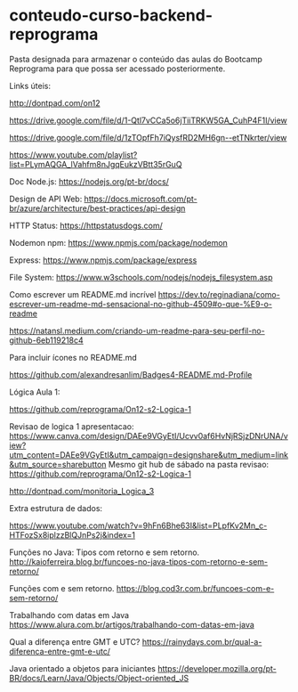 # conteudo-curso-backend-reprograma
Pasta designada para armazenar o conteúdo das aulas do Bootcamp Reprograma para que possa ser acessado posteriormente.

Links úteis:

http://dontpad.com/on12

https://drive.google.com/file/d/1-Qtl7vCCa5o6jTiiTRKW5GA_CuhP4F1I/view

https://drive.google.com/file/d/1zTOpfFh7iQysfRD2MH6gn--etTNkrter/view

https://www.youtube.com/playlist?list=PLymAQGA_lVahfm8nJgqEukzVBtt35rGuQ

Doc Node.js: https://nodejs.org/pt-br/docs/

Design de API Web: https://docs.microsoft.com/pt-br/azure/architecture/best-practices/api-design

HTTP Status: https://httpstatusdogs.com/

Nodemon npm: https://www.npmjs.com/package/nodemon

Express: https://www.npmjs.com/package/express 

File System: https://www.w3schools.com/nodejs/nodejs_filesystem.asp

Como escrever um README.md incrível
https://dev.to/reginadiana/como-escrever-um-readme-md-sensacional-no-github-4509#o-que-%E9-o-readme

https://natansl.medium.com/criando-um-readme-para-seu-perfil-no-github-6eb119218c4

Para incluir ícones no README.md

https://github.com/alexandresanlim/Badges4-README.md-Profile

Lógica Aula 1:

https://github.com/reprograma/On12-s2-Logica-1

Revisao de logica 1 apresentacao: https://www.canva.com/design/DAEe9VGyEtI/Ucvv0af6HvNjRSjzDNrUNA/view?utm_content=DAEe9VGyEtI&utm_campaign=designshare&utm_medium=link&utm_source=sharebutton
Mesmo git hub de sábado na pasta revisao: https://github.com/reprograma/On12-s2-Logica-1



http://dontpad.com/monitoria_Logica_3

Extra estrutura de dados: 

https://www.youtube.com/watch?v=9hFn6Bhe63I&list=PLpfKv2Mn_c-HTFozSx8iplzzBlQJnPs2j&index=1

Funções no Java: Tipos com retorno e sem retorno.
http://kaioferreira.blog.br/funcoes-no-java-tipos-com-retorno-e-sem-retorno/

Funções com e sem retorno.
https://blog.cod3r.com.br/funcoes-com-e-sem-retorno/

Trabalhando com datas em Java
https://www.alura.com.br/artigos/trabalhando-com-datas-em-java

Qual a diferença entre GMT e UTC?
https://rainydays.com.br/qual-a-diferenca-entre-gmt-e-utc/

Java orientado a objetos para iniciantes
https://developer.mozilla.org/pt-BR/docs/Learn/Java/Objects/Object-oriented_JS

